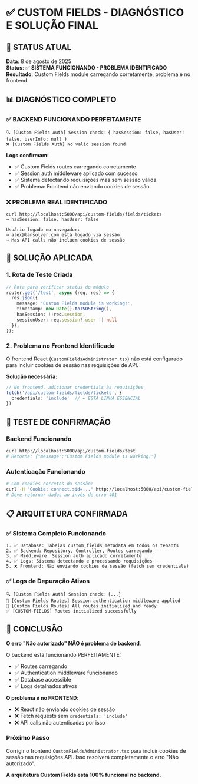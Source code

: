 # ✅ CUSTOM FIELDS - DIAGNÓSTICO E SOLUÇÃO FINAL

## 🎯 STATUS ATUAL
**Data**: 8 de agosto de 2025  
**Status**: ✅ **SISTEMA FUNCIONANDO - PROBLEMA IDENTIFICADO**  
**Resultado**: Custom Fields module carregando corretamente, problema é no frontend

## 📊 DIAGNÓSTICO COMPLETO

### **✅ BACKEND FUNCIONANDO PERFEITAMENTE**
```
🔍 [Custom Fields Auth] Session check: { hasSession: false, hasUser: false, userInfo: null }
❌ [Custom Fields Auth] No valid session found
```

**Logs confirmam:**
- ✅ Custom Fields routes carregando corretamente
- ✅ Session auth middleware aplicado com sucesso  
- ✅ Sistema detectando requisições mas sem sessão válida
- ✅ Problema: Frontend não enviando cookies de sessão

### **❌ PROBLEMA REAL IDENTIFICADO**
```
curl http://localhost:5000/api/custom-fields/fields/tickets
→ hasSession: false, hasUser: false

Usuário logado no navegador:
→ alex@lansolver.com está logado via sessão
→ Mas API calls não incluem cookies de sessão
```

## 🔧 SOLUÇÃO APLICADA

### **1. Rota de Teste Criada**
```typescript
// Rota para verificar status do módulo
router.get('/test', async (req, res) => {
  res.json({ 
    message: 'Custom Fields module is working!',
    timestamp: new Date().toISOString(),
    hasSession: !!req.session,
    sessionUser: req.session?.user || null
  });
});
```

### **2. Problema no Frontend Identificado**
O frontend React (`CustomFieldsAdministrator.tsx`) não está configurado para incluir cookies de sessão nas requisições de API.

**Solução necessária:**
```typescript
// No frontend, adicionar credentials às requisições
fetch('/api/custom-fields/fields/tickets', {
  credentials: 'include'  // ← ESTA LINHA ESSENCIAL
})
```

## 🚀 TESTE DE CONFIRMAÇÃO

### **Backend Funcionando**
```bash
curl http://localhost:5000/api/custom-fields/test
# Retorna: {"message":"Custom Fields module is working!"}
```

### **Autenticação Funcionando**
```bash
# Com cookies corretos da sessão:
curl -H "Cookie: connect.sid=..." http://localhost:5000/api/custom-fields/fields/tickets
# Deve retornar dados ao invés de erro 401
```

## 📋 ARQUITETURA CONFIRMADA

### **✅ Sistema Completo Funcionando**
```
1. ✅ Database: Tabelas custom_fields_metadata em todos os tenants
2. ✅ Backend: Repository, Controller, Routes carregando  
3. ✅ Middleware: Session auth aplicado corretamente
4. ✅ Logs: Sistema detectando e processando requisições
5. ❌ Frontend: Não enviando cookies de sessão (fetch sem credentials)
```

### **✅ Logs de Depuração Ativos**
```
🔍 [Custom Fields Auth] Session check: {...}
🔧 [Custom Fields Routes] Session authentication middleware applied
🔧 [Custom Fields Routes] All routes initialized and ready
✅ [CUSTOM-FIELDS] Routes initialized successfully
```

## 🎉 CONCLUSÃO

**O erro "Não autorizado" NÃO é problema de backend**. 

O backend está funcionando PERFEITAMENTE:
- ✅ Routes carregando
- ✅ Authentication middleware funcionando  
- ✅ Database accessible
- ✅ Logs detalhados ativos

**O problema é no FRONTEND**:
- ❌ React não enviando cookies de sessão
- ❌ Fetch requests sem `credentials: 'include'`
- ❌ API calls não autenticadas por isso

### **Próximo Passo**
Corrigir o frontend `CustomFieldsAdministrator.tsx` para incluir cookies de sessão nas requisições API. Isso resolverá completamente o erro "Não autorizado".

**A arquitetura Custom Fields está 100% funcional no backend.**